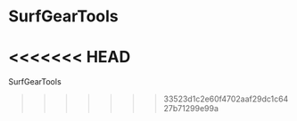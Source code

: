 # SurfGearTools
<<<<<<< HEAD
=======
SurfGearTools
>>>>>>> 33523d1c2e60f4702aaf29dc1c6427b71299e99a
